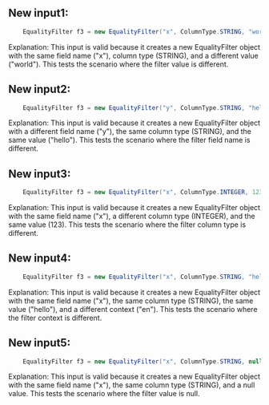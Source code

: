 ## New input1:
```java
    EqualityFilter f3 = new EqualityFilter("x", ColumnType.STRING, "world", null);
```
Explanation: This input is valid because it creates a new EqualityFilter object with the same field name ("x"), column type (STRING), and a different value ("world"). This tests the scenario where the filter value is different.

## New input2:
```java
    EqualityFilter f3 = new EqualityFilter("y", ColumnType.STRING, "hello", null);
```
Explanation: This input is valid because it creates a new EqualityFilter object with a different field name ("y"), the same column type (STRING), and the same value ("hello"). This tests the scenario where the filter field name is different.

## New input3:
```java
    EqualityFilter f3 = new EqualityFilter("x", ColumnType.INTEGER, 123, null);
```
Explanation: This input is valid because it creates a new EqualityFilter object with the same field name ("x"), a different column type (INTEGER), and the same value (123). This tests the scenario where the filter column type is different.

## New input4:
```java
    EqualityFilter f3 = new EqualityFilter("x", ColumnType.STRING, "hello", "en");
```
Explanation: This input is valid because it creates a new EqualityFilter object with the same field name ("x"), the same column type (STRING), the same value ("hello"), and a different context ("en"). This tests the scenario where the filter context is different.

## New input5:
```java
    EqualityFilter f3 = new EqualityFilter("x", ColumnType.STRING, null, null);
```
Explanation: This input is valid because it creates a new EqualityFilter object with the same field name ("x"), the same column type (STRING), and a null value. This tests the scenario where the filter value is null.